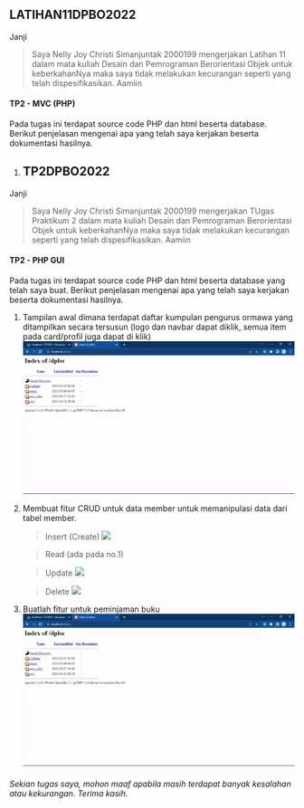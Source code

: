## LATIHAN11DPBO2022

Janji

>Saya Nelly Joy Christi Simanjuntak 2000199 mengerjakan Latihan 11 dalam mata kuliah Desain dan Pemrograman Berorientasi Objek untuk keberkahanNya maka saya tidak melakukan kecurangan seperti yang telah dispesifikasikan. Aamiin

#### TP2 - MVC (PHP)
Pada tugas ini terdapat source code PHP dan html beserta database. Berikut penjelasan mengenai apa yang telah saya kerjakan beserta dokumentasi hasilnya.

1. ## TP2DPBO2022

Janji

>Saya Nelly Joy Christi Simanjuntak 2000199 mengerjakan TUgas Praktikum 2 dalam mata kuliah Desain dan Pemrograman Berorientasi Objek untuk keberkahanNya maka saya tidak melakukan kecurangan seperti yang telah dispesifikasikan. Aamiin

#### TP2 - PHP GUI
Pada tugas ini terdapat source code PHP dan html beserta database yang telah saya buat. Berikut penjelasan mengenai apa yang telah saya kerjakan beserta dokumentasi hasilnya.

1. Tampilan awal dimana terdapat daftar kumpulan pengurus ormawa yang ditampilkan secara tersusun (logo dan navbar dapat diklik, semua item pada card/profil juga dapat di klik) <br>
   ![](assets_readme/no1.gif)<br>

2. Membuat fitur CRUD untuk data member untuk memanipulasi data
dari tabel member. <br>
   > Insert (Create)
   > ![](assets_readme/c.gif)<br>

   > Read (ada pada no.1)

   > Update
   > ![](assets_readme/u.gif)<br>

   > Delete
   > ![](assets_readme/d.gif)<br>
   
   
3. Buatlah fitur untuk peminjaman buku <br>
   ![](assets_readme/no3.gif)<br>
   

###### Sekian tugas saya, mohon maaf apabila masih terdapat banyak kesalahan atau kekurangan. Terima kasih.
